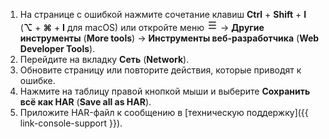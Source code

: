 1. На странице с ошибкой нажмите сочетание клавиш **Ctrl** + **Shift** + **I** (**⌥** + **⌘** + **I** для macOS) или откройте меню ![image](../../_assets/support/firefox-menu.png) → **Другие инструменты** (**More tools**) → **Инструменты веб-разработчика** (**Web Developer Tools**).
1. Перейдите на вкладку **Сеть** (**Network**).
1. Обновите страницу или повторите действия, которые приводят к ошибке.
1. Нажмите на таблицу правой кнопкой мыши и выберите **Сохранить всё как HAR** (**Save all as HAR**).
1. Приложите HAR-файл к сообщению в [техническую поддержку]({{ link-console-support }}).